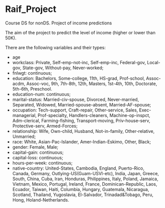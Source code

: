 # Raif_Project
Course DS for nonDS. Project of income predictions

The aim of the project to predict the level of income (higher or lower than 50K).

There are the following variables and their types:

- age
- workclass: Private, Self-emp-not-inc, Self-emp-inc, Federal-gov, Local-gov, State-gov, Without-pay, Never-worked;
- fnlwgt: continuous;
- education: Bachelors, Some-college, 11th, HS-grad, Prof-school, Assoc-acdm, Assoc-voc, 9th, 7th-8th, 12th, Masters, 1st-4th, 10th, Doctorate, 5th-6th, Preschool. 
- education-num: continuous;
- marital-status: Married-civ-spouse, Divorced, Never-married, Separated, Widowed, Married-spouse-absent, Married-AF-spouse; 
- occupation: Tech-support, Craft-repair, Other-service, Sales, Exec-managerial, Prof-specialty, Handlers-cleaners, Machine-op-inspct, Adm-clerical, Farming-fishing, Transport-moving, Priv-house-serv, Protective-serv, Armed-Forces;
- relationship: Wife, Own-child, Husband, Not-in-family, Other-relative, Unmarried; 
- race: White, Asian-Pac-Islander, Amer-Indian-Eskimo, Other, Black;
- gender: Female, Male;
- capital-gain: continuous;
- capital-loss: continuous; 
- hours-per-week: continuous; 
- native-country: United-States, Cambodia, England, Puerto-Rico, Canada, Germany, Outlying-US(Guam-USVI-etc), India, Japan, Greece, South, China, Cuba, Iran, Honduras, Philippines, Italy, Poland, Jamaica, Vietnam, Mexico, Portugal, Ireland, France, Dominican-Republic, Laos, Ecuador, Taiwan, Haiti, Columbia, Hungary, Guatemala, Nicaragua, Scotland, Thailand, Yugoslavia, El-Salvador, Trinadad&Tobago, Peru, Hong, Holand-Netherlands. 
